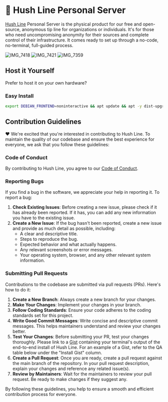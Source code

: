 # 🤫 Hush Line Personal Server

[Hush Line](https://hushline.app) Personal Server is the physical product for our free and open-source, anonymous tip line for organizations or individuals. It's for those who need uncompromising anonymity for their sources and complete control of their infrastructure. It comes ready to set up through a no-code, no-terminal, full-guided process. 

![IMG_7418](https://github.com/scidsg/hushline/assets/28545431/7f5470ca-a4f8-445a-87be-ea3de6cf26ff)
![IMG_7421](https://github.com/scidsg/hushline/assets/28545431/6fb3626a-a485-4156-8a5d-f894e46f3f4a)
![IMG_7359](https://github.com/scidsg/hushline/assets/28545431/5404f7eb-6782-47ef-9dd0-ce88b142fe72)

## Host it Yourself
Prefer to host it on your own hardware? 

### Easy Install
```bash
export DEBIAN_FRONTEND=noninteractive && apt update && apt -y dist-upgrade && apt -y autoremove && apt install -y git && git clone https://github.com/scidsg/hushline && cd hushline && chmod +x install.sh && ./install.sh
```

## Contribution Guidelines

❤️ We're excited that you're interested in contributing to Hush Line. To maintain the quality of our codebase and ensure the best experience for everyone, we ask that you follow these guidelines:

### Code of Conduct

By contributing to Hush Line, you agree to our [Code of Conduct](https://github.com/scidsg/business-resources/blob/main/Policies%20%26%20Procedures/Code%20of%20Conduct.md).

### Reporting Bugs

If you find a bug in the software, we appreciate your help in reporting it. To report a bug:

1. **Check Existing Issues**: Before creating a new issue, please check if it has already been reported. If it has, you can add any new information you have to the existing issue.
2. **Create a New Issue**: If the bug hasn't been reported, create a new issue and provide as much detail as possible, including:
   - A clear and descriptive title.
   - Steps to reproduce the bug.
   - Expected behavior and what actually happens.
   - Any relevant screenshots or error messages.
   - Your operating system, browser, and any other relevant system information.

### Submitting Pull Requests

Contributions to the codebase are submitted via pull requests (PRs). Here's how to do it:

1. **Create a New Branch**: Always create a new branch for your changes.
2. **Make Your Changes**: Implement your changes in your branch.
3. **Follow Coding Standards**: Ensure your code adheres to the coding standards set for this project.
4. **Write Good Commit Messages**: Write concise and descriptive commit messages. This helps maintainers understand and review your changes better.
5. **Test Your Changes**: Before submitting your PR, test your changes thoroughly. Please link to a [Gist](https://gist.github.com) containing your terminal's output of the end-to-end install of Hush Line. For an example of a Gist, refer to the QA table below under the "Install Gist" column.
6. **Create a Pull Request**: Once you are ready, create a pull request against the main branch of the repository. In your pull request description, explain your changes and reference any related issue(s).
7. **Review by Maintainers**: Wait for the maintainers to review your pull request. Be ready to make changes if they suggest any.

By following these guidelines, you help to ensure a smooth and efficient contribution process for everyone.
